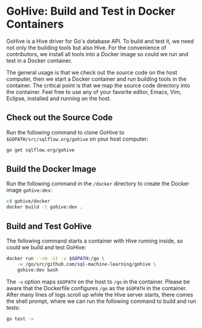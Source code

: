 # GoHive: Build and Test in Docker Containers

GoHive is a Hive driver for Go's database API.  To build and test it, we need not only the building tools but also Hive.  For the convenience of contributors, we install all tools into a Docker image so could we run and test in a Docker container.

The general usage is that we check out the source code on the host computer, then we start a Docker container and run building tools in the container.  The critical point is that we map the source code directory into the container.  Feel free to use any of your favorite editor, Emacs, Vim, Eclipse, installed and running on the host.


## Check out the Source Code

Run the following command to clone GoHive to `$GOPATH/src/sqlflow.org/gohive` on your host computer:

```bash
go get sqlflow.org/gohive
```


## Build the Docker Image

Run the following command in the `/docker` directory to create the Docker image `gohive:dev`:

```bash
cd gohive/docker
docker build -t gohive:dev .
```


## Build and Test GoHive

The following command starts a container with Hive running inside, so could we build and test GoHive:

```bash
docker run --rm -it -v $GOPATH:/go \
    -w /go/src/github.com/sql-machine-learning/gohive \
    gohive:dev bash
```

The `-v` option maps `$GOPATH` on the host to `/go` in the container.  Please be aware that the Dockerfile configures `/go` as the `$GOPATH` in the container.  After many lines of logs scroll up while the Hive server starts, there comes the shell prompt, where we can run the following command to build and run tests:

```bash
go test -v
```
